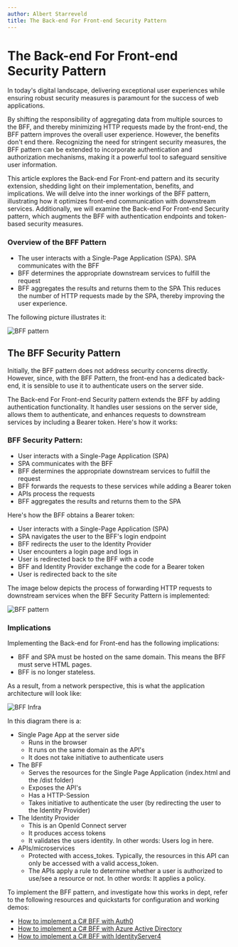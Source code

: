 ```yaml
---
author: Albert Starreveld
title: The Back-end For Front-end Security Pattern
---
```


# The Back-end For Front-end Security Pattern
In today's digital landscape, delivering exceptional user experiences while ensuring robust security measures is paramount for the success of web applications.

By shifting the responsibility of aggregating data from multiple sources to the BFF, and thereby minimizing HTTP requests made by the front-end, the BFF pattern improves the overall user experience. However, the benefits don't end there. Recognizing the need for stringent security measures, the BFF pattern can be extended to incorporate authentication and authorization mechanisms, making it a powerful tool to safeguard sensitive user information.

This article explores the Back-end For Front-end pattern and its security extension, shedding light on their implementation, benefits, and implications. We will delve into the inner workings of the BFF pattern, illustrating how it optimizes front-end communication with downstream services. Additionally, we will examine the Back-end For Front-end Security pattern, which augments the BFF with authentication endpoints and token-based security measures.

### Overview of the BFF Pattern

* The user interacts with a Single-Page Application (SPA).
SPA communicates with the BFF
* BFF determines the appropriate downstream services to fulfill the request
* BFF aggregates the results and returns them to the SPA
This reduces the number of HTTP requests made by the SPA, thereby improving the user experience.

The following picture illustrates it:

![BFF pattern](https://raw.githubusercontent.com/thecloudnativewebapp/GoCloudNative.Bff/main/docs/gocloudnative.org/content/Concepts/diagrams/bff.png)

## The BFF Security Pattern
Initially, the BFF pattern does not address security concerns directly. However, since, with the BFF Pattern, the front-end has a dedicated back-end, it is sensible to use it to authenticate users on the server side.

The Back-end For Front-end Security pattern extends the BFF by adding authentication functionality. It handles user sessions on the server side, allows them to authenticate, and enhances requests to downstream services by including a Bearer token. Here's how it works:

### BFF Security Pattern:

* User interacts with a Single-Page Application (SPA)
* SPA communicates with the BFF
* BFF determines the appropriate downstream services to fulfill the request
* BFF forwards the requests to these services while adding a Bearer token
* APIs process the requests
* BFF aggregates the results and returns them to the SPA

Here's how the BFF obtains a Bearer token:

* User interacts with a Single-Page Application (SPA)
* SPA navigates the user to the BFF's login endpoint
* BFF redirects the user to the Identity Provider
* User encounters a login page and logs in
* User is redirected back to the BFF with a code
* BFF and Identity Provider exchange the code for a Bearer token
* User is redirected back to the site

The image below depicts the process of forwarding HTTP requests to downstream services when the BFF Security Pattern is implemented:

![BFF pattern](https://raw.githubusercontent.com/thecloudnativewebapp/GoCloudNative.Bff/main/docs/gocloudnative.org/content/Concepts/diagrams/bff-security-pattern.png)


### Implications
Implementing the Back-end for Front-end has the following implications:

* BFF and SPA must be hosted on the same domain. This means the BFF must serve HTML pages.
* BFF is no longer stateless.

As a result, from a network perspective, this is what the application architecture will look like:

![BFF Infra](https://github.com/thecloudnativewebapp/GoCloudNative.Bff/raw/main/docs/gocloudnative.org/content/Diagrams/architecture.png)

In this diagram there is a:

* Single Page App at the server side
    * Runs in the browser
    * It runs on the same domain as the API's
    * It does not take initiative to authenticate users
* The BFF
    * Serves the resources for the Single Page Application (index.html and the /dist folder)
    * Exposes the API's
    * Has a HTTP-Session
    * Takes initiative to authenticate the user (by redirecting the user to the Identity Provider)
* The Identity Provider
    * This is an OpenId Connect server
    * It produces access tokens
    * It validates the users identity. In other words: Users log in here.
* APIs/microservices
    * Protected with access_tokes. Typically, the resources in this API can only be accessed with a valid access_token.
    * The APIs apply a rule to determine whether a user is authorized to use/see a resource or not. In other words: It applies a policy.

To implement the BFF pattern, and investigate how this works in dept, refer to the following resources and quickstarts for configuration and working demos:

- [How to implement a C# BFF with Auth0](/integration-manuals/quickstarts/auth0/quickstart/)
- [How to implement a C# BFF with Azure Active Directory](/integration-manuals/quickstarts/azuread/quickstart/)
- [How to implement a C# BFF with IdentityServer4](/integration-manuals/quickstarts/identityserver4/quickstart/)